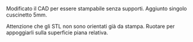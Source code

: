 Modificato il CAD per essere stampabile senza supporti. Aggiunto singolo cuscinetto 5mm.

Attenzione che gli STL non sono orientati già da stampa. Ruotare per appoggiarli sulla superficie piana relativa.
